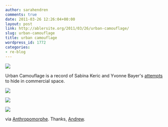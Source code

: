 ```yaml
---
author: sarahendren
comments: true
date: 2011-03-26 12:26:04+00:00
layout: post
link: http://ablersite.org/2011/03/26/urban-camouflage/
slug: urban-camouflage
title: urban camouflage
wordpress_id: 1772
categories:
- re-blog
---
```


[![](http://ablersite.files.wordpress.com/2011/03/urbancamo1.jpg)](http://ablersite.files.wordpress.com/2011/03/urbancamo1.jpg)

Urban Camouflage is a record of Sabina Keric and Yvonne Bayer's [attempts](http://www.urbancamouflage.de/) to hide in commercial space.

[![](http://ablersite.files.wordpress.com/2011/03/urbancamo2.jpg)](http://ablersite.files.wordpress.com/2011/03/urbancamo2.jpg)

[![](http://ablersite.files.wordpress.com/2011/03/urbancamo4.jpg)](http://ablersite.files.wordpress.com/2011/03/urbancamo4.jpg)

[![](http://ablersite.files.wordpress.com/2011/03/urbancamo3.jpg)](http://ablersite.files.wordpress.com/2011/03/urbancamo3.jpg)

via [Anthropomorphe](http://anthropomorphe.blogspot.com/2010/03/urban-camouflage.html). Thanks, [Andrew](http://andrewsempere.org/).
